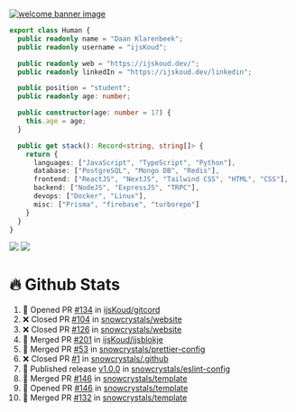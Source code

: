 <a href="https://ijskoud.dev/"><img src="https://cdn.ijskoud.dev/files/mQUav6p0z3By.jpg" alt="welcome banner image" /></a>

```ts
export class Human {
  public readonly name = "Daan Klarenbeek";
  public readonly username = "ijsKoud";

  public readonly web = "https://ijskoud.dev/";
  public readonly linkedIn = "https://ijskoud.dev/linkedin";

  public position = "student";
  public readonly age: number;

  public constructor(age: number = 17) {
    this.age = age;
  }

  public get stack(): Record<string, string[]> {
    return {
      languages: ["JavaScript", "TypeScript", "Python"],
      database: ["PostgreSQL", "Mongo DB", "Redis"],
      frontend: ["ReactJS", "NextJS", "Tailwind CSS", "HTML", "CSS"],
      backend: ["NodeJS", "ExpressJS", "TRPC"],
      devops: ["Docker", "Linux"],
      misc: ["Prisma", "firebase", "turborepo"]
    }
  }
}
```

<div>
  <img src="https://github-readme-stats.vercel.app/api/top-langs?username=ijsKoud&cache_seconds=1800&layout=compact&hide_border=true&hide_rank=true&show_icons=true&theme=dark&title_color=ffffff&hide_border=true&locale=en" />
  <img src="https://github-readme-stats.vercel.app/api?username=ijsKoud&cache_seconds=1800&hide_border=true&hide_rank=true&show_icons=true&theme=dark&title_color=ffffff&hide_border=true&locale=en">
</div>


# 🔥 Github Stats


<!--START_SECTION:activity-->
1. 💪 Opened PR [#134](https://github.com/ijsKoud/gitcord/pull/134) in [ijsKoud/gitcord](https://github.com/ijsKoud/gitcord)
2. ❌ Closed PR [#104](https://github.com/snowcrystals/website/pull/104) in [snowcrystals/website](https://github.com/snowcrystals/website)
3. ❌ Closed PR [#126](https://github.com/snowcrystals/website/pull/126) in [snowcrystals/website](https://github.com/snowcrystals/website)
4. 🎉 Merged PR [#201](https://github.com/ijsKoud/ijsblokje/pull/201) in [ijsKoud/ijsblokje](https://github.com/ijsKoud/ijsblokje)
5. 🎉 Merged PR [#53](https://github.com/snowcrystals/prettier-config/pull/53) in [snowcrystals/prettier-config](https://github.com/snowcrystals/prettier-config)
6. ❌ Closed PR [#1](https://github.com/snowcrystals/.github/pull/1) in [snowcrystals/.github](https://github.com/snowcrystals/.github)
7. 🚀 Published release [v1.0.0](https://github.com/snowcrystals/eslint-config/releases/tag/v1.0.0) in [snowcrystals/eslint-config](https://github.com/snowcrystals/eslint-config)
8. 🎉 Merged PR [#146](https://github.com/snowcrystals/template/pull/146) in [snowcrystals/template](https://github.com/snowcrystals/template)
9. 💪 Opened PR [#146](https://github.com/snowcrystals/template/pull/146) in [snowcrystals/template](https://github.com/snowcrystals/template)
10. 🎉 Merged PR [#132](https://github.com/snowcrystals/template/pull/132) in [snowcrystals/template](https://github.com/snowcrystals/template)
<!--END_SECTION:activity-->

<h1 align="center" style="display:none;"></h1>
